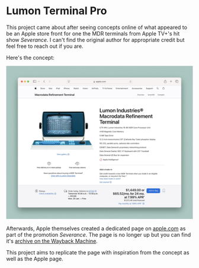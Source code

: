 # Lumon Terminal Pro

This project came about after seeing concepts online of what appeared to be an Apple store front for one the MDR terminals from Apple TV+'s hit show _Severance_. 
I can't find the original author for appropriate credit but feel free to reach out if you are. 

Here's the concept: 

![Apple store concept with Severance's MDR terminal for sale](inspiration.jpeg)

Afterwards, Apple themselves created a dedicated page on [apple.com](apple.com) as part of the promotion _Severance_.
The page is no longer up but you can find it's [archive on the Wayback Machine](https://web.archive.org/web/20250402083313/https://www.apple.com/mac/lumon-terminal-pro/#expand).

This project aims to replicate the page with inspiration from the concept as well as the Apple page. 
